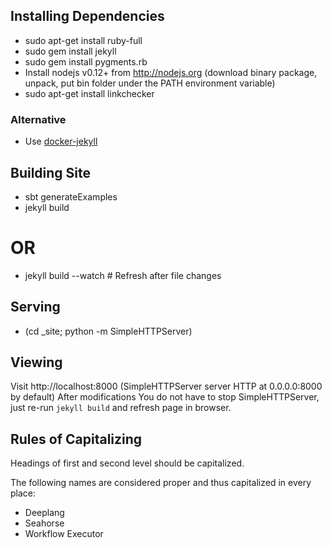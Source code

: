 ## Installing Dependencies

* sudo apt-get install ruby-full
* sudo gem install jekyll
* sudo gem install pygments.rb
* Install nodejs v0.12+ from http://nodejs.org
  (download binary package, unpack, put bin folder under the PATH environment variable)
* sudo apt-get install linkchecker


### Alternative

* Use <a target="_blank" href="https://github.com/jekyll/docker-jekyll">docker-jekyll</a>

## Building Site

* sbt generateExamples
* jekyll build
# OR
* jekyll build --watch # Refresh after file changes

## Serving

* (cd _site; python -m SimpleHTTPServer)

## Viewing

Visit http://localhost:8000 (SimpleHTTPServer server HTTP at 0.0.0.0:8000 by default)
After modifications You do not have to stop SimpleHTTPServer, just re-run `jekyll build` and refresh page in browser.

## Rules of Capitalizing

Headings of first and second level should be capitalized.

The following names are considered proper and thus capitalized in every place:

* Deeplang
* Seahorse
* Workflow Executor
